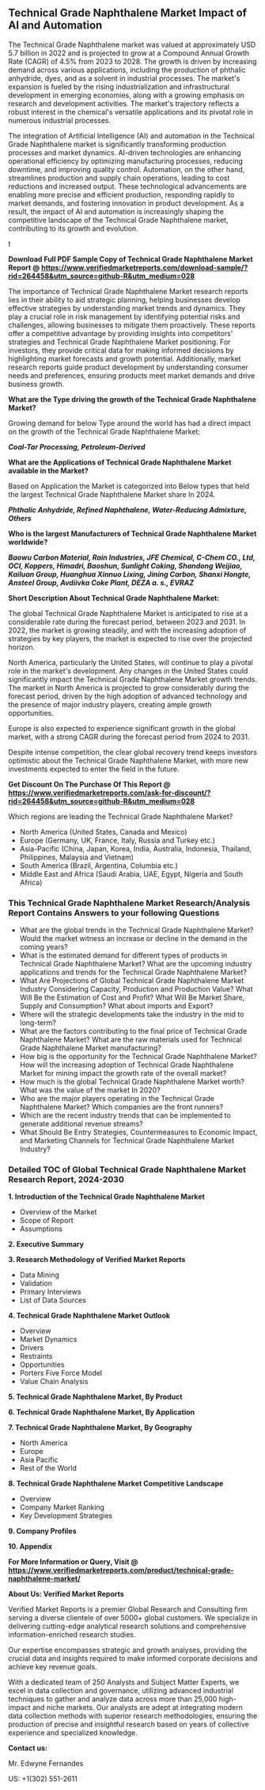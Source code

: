 <h2>Technical Grade Naphthalene Market Impact of AI and Automation</h2><p>The Technical Grade Naphthalene market was valued at approximately USD 5.7 billion in 2022 and is projected to grow at a Compound Annual Growth Rate (CAGR) of 4.5% from 2023 to 2028. The growth is driven by increasing demand across various applications, including the production of phthalic anhydride, dyes, and as a solvent in industrial processes. The market's expansion is fueled by the rising industrialization and infrastructural development in emerging economies, along with a growing emphasis on research and development activities. The market's trajectory reflects a robust interest in the chemical's versatile applications and its pivotal role in numerous industrial processes.</p><p>The integration of Artificial Intelligence (AI) and automation in the Technical Grade Naphthalene market is significantly transforming production processes and market dynamics. AI-driven technologies are enhancing operational efficiency by optimizing manufacturing processes, reducing downtime, and improving quality control. Automation, on the other hand, streamlines production and supply chain operations, leading to cost reductions and increased output. These technological advancements are enabling more precise and efficient production, responding rapidly to market demands, and fostering innovation in product development. As a result, the impact of AI and automation is increasingly shaping the competitive landscape of the Technical Grade Naphthalene market, contributing to its growth and evolution.</p>t</p><p id="" class=""><strong>Download Full PDF Sample Copy of Technical Grade Naphthalene Market Report @ <a href="https://www.verifiedmarketreports.com/download-sample/?rid=264458&utm_source=github-R&utm_medium=028" target="_blank">https://www.verifiedmarketreports.com/download-sample/?rid=264458&utm_source=github-R&utm_medium=028</a></strong></p><p>The importance of&nbsp;Technical Grade Naphthalene Market research reports lies in their ability to aid strategic planning, helping businesses develop effective strategies by understanding market trends and dynamics. They play a crucial role in risk management by identifying potential risks and challenges, allowing businesses to mitigate them proactively. These reports offer a competitive advantage by providing insights into competitors' strategies and Technical Grade Naphthalene Market positioning. For investors, they provide critical data for making informed decisions by highlighting market forecasts and growth potential. Additionally, market research reports guide product development by understanding consumer needs and preferences, ensuring products meet market demands and drive business growth.</p><p><strong>What are the&nbsp;Type driving the growth of the Technical Grade Naphthalene Market?</strong></p><p id="" class="">Growing demand for below Type around the world has had a direct impact on the growth of the Technical Grade Naphthalene Market:</p><em><strong>Coal-Tar Processing, Petroleum-Derived</strong></em></p><strong>What are the&nbsp;Applications&nbsp;of Technical Grade Naphthalene Market available in the Market?</strong></p><p id="" class="">Based on Application the Market is categorized into Below types that held the largest Technical Grade Naphthalene Market share In 2024.</p><em><strong>Phthalic Anhydride, Refined Naphthalene, Water-Reducing Admixture, Others</strong></em></p><strong>Who is the largest Manufacturers of Technical Grade Naphthalene Market worldwide?</strong></p><p><em><strong>Baowu Carbon Material, Rain Industries, JFE Chemical, C-Chem CO., Ltd, OCI, Koppers, Himadri, Baoshun, Sunlight Coking, Shandong Weijiao, Kailuan Group, Huanghua Xinnuo Lixing, Jining Carbon, Shanxi Hongte, Ansteel Group, Avdiivka Coke Plant, DEZA a. s., EVRAZ</strong></em></p><p id="" class=""><strong>Short Description About Technical Grade Naphthalene Market:</strong></p><p>The global Technical Grade Naphthalene Market is anticipated to rise at a considerable rate during the forecast period, between 2023 and 2031. In 2022, the market is growing steadily, and with the increasing adoption of strategies by key players, the market is expected to rise over the projected horizon.</p><p>North America, particularly the United States, will continue to play a pivotal role in the market's development. Any changes in the United States could significantly impact the Technical Grade Naphthalene Market growth trends. The market in North America is projected to grow considerably during the forecast period, driven by the high adoption of advanced technology and the presence of major industry players, creating ample growth opportunities.</p><p>Europe is also expected to experience significant growth in the global market, with a strong CAGR during the forecast period from 2024 to 2031.</p><p>Despite intense competition, the clear global recovery trend keeps investors optimistic about the Technical Grade Naphthalene Market, with more new investments expected to enter the field in the future.</p><p id="" class=""><strong>Get Discount On The Purchase Of This Report @ <a href="https://www.verifiedmarketreports.com/ask-for-discount/?rid=264458&utm_source=github-R&utm_medium=028" target="_blank">https://www.verifiedmarketreports.com/ask-for-discount/?rid=264458&utm_source=github-R&utm_medium=028</a></strong></p>Which regions are leading the Technical Grade Naphthalene Market?</p><ul><li>North America (United States, Canada and Mexico)</li><li>Europe (Germany, UK, France, Italy, Russia and Turkey etc.)</li><li>Asia-Pacific (China, Japan, Korea, India, Australia, Indonesia, Thailand, Philippines, Malaysia and Vietnam)</li><li>South America (Brazil, Argentina, Columbia etc.)</li><li>Middle East and Africa (Saudi Arabia, UAE, Egypt, Nigeria and South Africa)</li></ul><h3 id="" class="">This Technical Grade Naphthalene Market Research/Analysis Report Contains Answers to your following Questions</h3><ul><li>What are the global trends in the Technical Grade Naphthalene Market? Would the market witness an increase or decline in the demand in the coming years?</li><li>What is the estimated demand for different types of products in Technical Grade Naphthalene Market? What are the upcoming industry applications and trends for the Technical Grade Naphthalene Market?</li><li>What Are Projections of Global Technical Grade Naphthalene Market Industry Considering Capacity, Production and Production Value? What Will Be the Estimation of Cost and Profit? What Will Be Market Share, Supply and Consumption? What about imports and Export?</li><li>Where will the strategic developments take the industry in the mid to long-term?</li><li>What are the factors contributing to the final price of Technical Grade Naphthalene Market? What are the raw materials used for Technical Grade Naphthalene Market manufacturing?</li><li>How big is the opportunity for the Technical Grade Naphthalene Market? How will the increasing adoption of Technical Grade Naphthalene Market for mining impact the growth rate of the overall market?</li><li>How much is the global Technical Grade Naphthalene Market worth? What was the value of the market In 2020?</li><li>Who are the major players operating in the Technical Grade Naphthalene Market? Which companies are the front runners?</li><li>Which are the recent industry trends that can be implemented to generate additional revenue streams?</li><li>What Should Be Entry Strategies, Countermeasures to Economic Impact, and Marketing Channels for Technical Grade Naphthalene Market Industry?</li></ul><h3 id="" class="">Detailed TOC of Global Technical Grade Naphthalene Market Research Report, 2024-2030</h3><p id="" class=""><strong>1. Introduction of the Technical Grade Naphthalene Market</strong></p><ul><li>Overview of the Market</li><li>Scope of Report</li><li>Assumptions</li></ul><p id="" class=""><strong>2. Executive Summary</strong></p><p id="" class=""><strong>3. Research Methodology of Verified Market Reports</strong></p><ul><li>Data Mining</li><li>Validation</li><li>Primary Interviews</li><li>List of Data Sources</li></ul><p id="" class=""><strong>4. Technical Grade Naphthalene Market Outlook</strong></p><ul><li>Overview</li><li>Market Dynamics</li><li>Drivers</li><li>Restraints</li><li>Opportunities</li><li>Porters Five Force Model</li><li>Value Chain Analysis</li></ul><p id="" class=""><strong>5. Technical Grade Naphthalene Market, By Product</strong></p><p id="" class=""><strong>6. Technical Grade Naphthalene Market, By Application</strong></p><p id="" class=""><strong>7. Technical Grade Naphthalene Market, By Geography</strong></p><ul><li>North America</li><li>Europe</li><li>Asia Pacific</li><li>Rest of the World</li></ul><p id="" class=""><strong>8. Technical Grade Naphthalene Market Competitive Landscape</strong></p><ul><li>Overview</li><li>Company Market Ranking</li><li>Key Development Strategies</li></ul><p id="" class=""><strong>9. Company Profiles</strong></p><p id="" class=""><strong>10. Appendix</strong></p><p id="" class=""><strong>For More Information or Query, Visit @ <a href="https://www.verifiedmarketreports.com/product/technical-grade-naphthalene-market/" target="_blank">https://www.verifiedmarketreports.com/product/technical-grade-naphthalene-market/</a></strong></p><p id="" class=""><strong>About Us: Verified Market Reports</strong></p><p id="" class="">Verified Market Reports is a premier Global Research and Consulting firm serving a diverse clientele of over 5000+ global customers. We specialize in delivering cutting-edge analytical research solutions and comprehensive information-enriched research studies.</p><p id="" class="">Our expertise encompasses strategic and growth analyses, providing the crucial data and insights required to make informed corporate decisions and achieve key revenue goals.</p><p id="" class="">With a dedicated team of 250 Analysts and Subject Matter Experts, we excel in data collection and governance, utilizing advanced industrial techniques to gather and analyze data across more than 25,000 high-impact and niche markets. Our analysts are adept at integrating modern data collection methods with superior research methodologies, ensuring the production of precise and insightful research based on years of collective experience and specialized knowledge.</p><p id="" class=""><strong>Contact us:</strong></p><p id="" class="">Mr. Edwyne Fernandes</p><p id="" class="">US: +1(302) 551-2611</p>